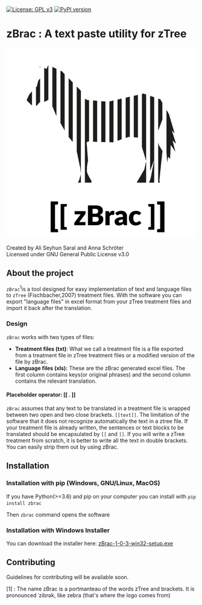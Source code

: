 [![License: GPL v3](https://img.shields.io/badge/License-GPL%20v3-blue.svg)](https://www.gnu.org/licenses/gpl-3.0)
[![PyPI version](https://badge.fury.io/py/zbrac.svg)](https://badge.fury.io/py/zbrac)

# zBrac : A text paste utility for zTree
![weblogo](/visuals/img/png/weblogo.png)

Created by Ali Seyhun Saral and Anna Schröter  
Licensed under GNU General Public License v3.0 

## About the project

`zBrac`<sup>1</sup>is a tool designed for easy implementation of text and language files to `zTree` (Fischbacher,2007) treatment files.  With the software you can export "language files" in excel format from your zTree treatment files and import it back after the translation.

### Design

 `zBrac` works with two types of files:

- **Treatment files (txt)**: What we call a treatment file is a file exported from a treatment file in zTree treatment files or a modified version of the file by zBrac. 
- **Language files (xls):** These are the zBrac generated excel files. The first column contains keys(or original phrases) and the second column contains the relevant translation. 

#### Placeholder operator: [[ . ]]

`zBrac` assumes that any text to be translated in a treatment file is wrapped between two open and two close brackets. `[[text]]`. The limitation of the software that it does not recognize automatically the text in a ztree file. If your treatment file is already written, the sentences or text blocks to be translated should be encapsulated by `[[` and `]]`. If you will write a zTree treatment from scratch, it is better to write all the text in double brackets. You can easily strip them out by using zBrac.

## Installation
### Installation with pip (Windows, GNU/Linux, MacOS)
If you have Python(>=3.6) and pip on your computer you can install with
`pip install zbrac` 

Then `zbrac` command opens the software

### Installation with Windows Installer
You can download the installer here: 
[zBrac-1-0-3-win32-setup.exe](https://github.com/seyhunsaral/zbrac/releases/download/v1.0.3/zBrac-1-0-3-win32-setup.exe)

## Contributing
Guidelines for contributing will be available soon.

[1] :  The name zBrac is a portmanteau of the words zTree and brackets. It is pronounced ˈzibrək, like zebra (that's where the logo comes from)
